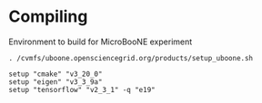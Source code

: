 
# Compiling

Environment to build for MicroBooNE experiment

```
. /cvmfs/uboone.opensciencegrid.org/products/setup_uboone.sh

setup "cmake" "v3_20_0"
setup "eigen" "v3_3_9a"
setup "tensorflow" "v2_3_1" -q "e19"
```

